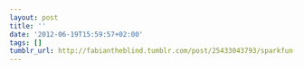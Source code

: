 ```yaml
---
layout: post
title: ''
date: '2012-06-19T15:59:57+02:00'
tags: []
tumblr_url: http://fabiantheblind.tumblr.com/post/25433043793/sparkfun-protosnap-minibot-quick-start-with-mike
---
```

